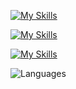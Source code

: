 
[![My Skills](https://go-skill-icons.vercel.app/api/icons?i=js,ts,nodejs,bun)](https://aungphyo.dev)

[![My Skills](https://go-skill-icons.vercel.app/api/icons?i=react,nextjs,expo,redux,zustand,threejs)](https://aungphyo.dev)

[![My Skills](https://go-skill-icons.vercel.app/api/icons?i=drizzle,typeorm,express,nestjs,mongodb,postgres)](https://aungphyo.dev)

![Languages](https://github-readme-stats.vercel.app/api/top-langs?username=theaungphyo&locale=en&layout=compact&hide_title=true&langs_count=2&theme=dracula&hide_border=true)

